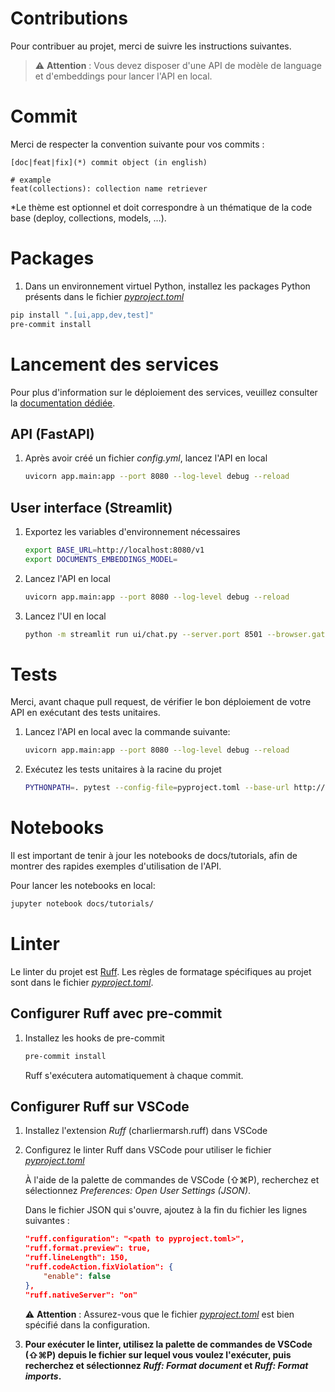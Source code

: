 # Contributions

Pour contribuer au projet, merci de suivre les instructions suivantes.

> ⚠️ **Attention** : Vous devez disposer d'une API de modèle de language et d'embeddings pour lancer l'API en local.

# Commit 

Merci de respecter la convention suivante pour vos commits :

```
[doc|feat|fix](*) commit object (in english)

# example
feat(collections): collection name retriever
```

*Le thème est optionnel et doit correspondre à un thématique de la code base (deploy, collections, models, ...).

# Packages

1. Dans un environnement virtuel Python, installez les packages Python présents dans le fichier *[pyproject.toml](./pyproject.toml)*

  ```bash 
  pip install ".[ui,app,dev,test]"
  pre-commit install
  ```

# Lancement des services

Pour plus d'information sur le déploiement des services, veuillez consulter la [documentation dédiée](./docs/deployment.md).

## API (FastAPI)

1. Après avoir créé un fichier *config.yml*, lancez l'API en local

    ```bash
    uvicorn app.main:app --port 8080 --log-level debug --reload
    ```

## User interface (Streamlit)

1. Exportez les variables d'environnement nécessaires

    ```bash
    export BASE_URL=http://localhost:8080/v1
    export DOCUMENTS_EMBEDDINGS_MODEL=
    ```

2. Lancez l'API en local

    ```bash
    uvicorn app.main:app --port 8080 --log-level debug --reload
    ``` 

3. Lancez l'UI en local

    ```bash
    python -m streamlit run ui/chat.py --server.port 8501 --browser.gatherUsageStats false --theme.base light
    ```

# Tests

Merci, avant chaque pull request, de vérifier le bon déploiement de votre API en exécutant des tests unitaires.

1. Lancez l'API en local avec la commande suivante:

    ```bash
    uvicorn app.main:app --port 8080 --log-level debug --reload
    ```

2. Exécutez les tests unitaires à la racine du projet
    
    ```bash
    PYTHONPATH=. pytest --config-file=pyproject.toml --base-url http://localhost:8080/v1 --api-key-user API_KEY_USER --api-key-admin API_KEY_ADMIN --log-cli-level=INFO
    ```

# Notebooks

Il est important de tenir à jour les notebooks de docs/tutorials, afin de montrer des rapides exemples d'utilisation de l'API.

Pour lancer les notebooks en local:

```bash
jupyter notebook docs/tutorials/
```

# Linter

Le linter du projet est [Ruff](https://beta.ruff.rs/docs/configuration/). Les règles de formatage spécifiques au projet sont dans le fichier *[pyproject.toml](./pyproject.toml)*.

## Configurer Ruff avec pre-commit

1. Installez les hooks de pre-commit

    ```bash
    pre-commit install
    ```

    Ruff s'exécutera automatiquement à chaque commit.

## Configurer Ruff sur VSCode

1. Installez l'extension *Ruff* (charliermarsh.ruff) dans VSCode
2. Configurez le linter Ruff dans VSCode pour utiliser le fichier *[pyproject.toml](./pyproject.toml)*

    À l'aide de la palette de commandes de VSCode (⇧⌘P), recherchez et sélectionnez *Preferences: Open User Settings (JSON)*.

    Dans le fichier JSON qui s'ouvre, ajoutez à la fin du fichier les lignes suivantes :

    ```json
    "ruff.configuration": "<path to pyproject.toml>",
    "ruff.format.preview": true,
    "ruff.lineLength": 150,
    "ruff.codeAction.fixViolation": {
        "enable": false
    },
    "ruff.nativeServer": "on"
    ```

    ⚠️ **Attention** : Assurez-vous que le fichier *[pyproject.toml](./app/pyproject.toml)* est bien spécifié dans la configuration.

3. **Pour exécuter le linter, utilisez la palette de commandes de VSCode (⇧⌘P) depuis le fichier sur lequel vous voulez l'exécuter, puis recherchez et sélectionnez *Ruff: Format document* et *Ruff: Format imports*.**
